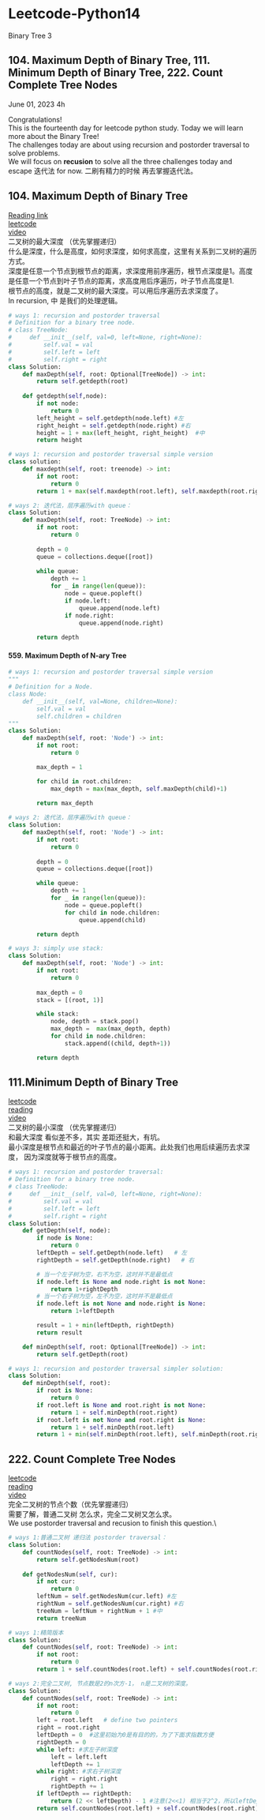 # Leetcode-Python14
Binary Tree 3

## 104. Maximum Depth of Binary Tree, 111. Minimum Depth of Binary Tree, 222. Count Complete Tree Nodes

June 01, 2023  4h

Congratulations!\
This is the fourteenth day for leetcode python study. Today we will learn more about the Binary Tree!\
The challenges today are about using recursion and postorder traversal to solve problems.\
We will focus on **recusion** to solve all the three challenges today and escape 迭代法 for now. 二刷有精力的时候 再去掌握迭代法。


## 104. Maximum Depth of Binary Tree
[Reading link](https://github.com/youngyangyang04/leetcode-master/blob/master/problems/0104.%E4%BA%8C%E5%8F%89%E6%A0%91%E7%9A%84%E6%9C%80%E5%A4%A7%E6%B7%B1%E5%BA%A6.md)\
[leetcode](https://leetcode.com/problems/maximum-depth-of-binary-tree/)\
[video](https://www.bilibili.com/video/BV1Gd4y1V75u/?spm_id_from=333.788&vd_source=63f26efad0d35bcbb0de794512ac21f3)\
二叉树的最大深度 （优先掌握递归）\
什么是深度，什么是高度，如何求深度，如何求高度，这里有关系到二叉树的遍历方式。\
深度是任意一个节点到根节点的距离，求深度用前序遍历，根节点深度是1。高度是任意一个节点到叶子节点的距离，求高度用后序遍历，叶子节点高度是1.\
根节点的高度，就是二叉树的最大深度。可以用后序遍历去求深度了。\
In recursion, 中 是我们的处理逻辑。
```python
# ways 1: recursion and postorder traversal
# Definition for a binary tree node.
# class TreeNode:
#     def __init__(self, val=0, left=None, right=None):
#         self.val = val
#         self.left = left
#         self.right = right
class Solution:
    def maxDepth(self, root: Optional[TreeNode]) -> int:
        return self.getdepth(root)
    
    def getdepth(self,node):
        if not node:
            return 0
        left_height = self.getdepth(node.left) #左
        right_height = self.getdepth(node.right) #右
        height = 1 + max(left_height, right_height)  #中
        return height
```
```python
# ways 1: recursion and postorder traversal simple version
class solution:
    def maxdepth(self, root: treenode) -> int:
        if not root:
            return 0
        return 1 + max(self.maxdepth(root.left), self.maxdepth(root.right))
```
```python
# ways 2: 迭代法，层序遍历with queue：
class Solution:
    def maxDepth(self, root: TreeNode) -> int:
        if not root:
            return 0
        
        depth = 0
        queue = collections.deque([root])
        
        while queue:
            depth += 1
            for _ in range(len(queue)):
                node = queue.popleft()
                if node.left:
                    queue.append(node.left)
                if node.right:
                    queue.append(node.right)
        
        return depth
```
       

#### 559. Maximum Depth of N-ary Tree
```python
# ways 1: recursion and postorder traversal simple version
"""
# Definition for a Node.
class Node:
    def __init__(self, val=None, children=None):
        self.val = val
        self.children = children
"""
class Solution:
    def maxDepth(self, root: 'Node') -> int:
        if not root:
            return 0

        max_depth = 1

        for child in root.children:
            max_depth = max(max_depth, self.maxDepth(child)+1)
        
        return max_depth
```
```python
# ways 2: 迭代法，层序遍历with queue：
class Solution:
    def maxDepth(self, root: 'Node') -> int:
        if not root:
            return 0
        
        depth = 0
        queue = collections.deque([root])

        while queue:
            depth += 1
            for _ in range(len(queue)):
                node = queue.popleft()
                for child in node.children:
                    queue.append(child)

        return depth
```
```python
# ways 3: simply use stack:
class Solution:
    def maxDepth(self, root: 'Node') -> int:
        if not root:
            return 0
        
        max_depth = 0
        stack = [(root, 1)]

        while stack:
            node, depth = stack.pop()
            max_depth =  max(max_depth, depth)
            for child in node.children:
                stack.append((child, depth+1))

        return depth
```

## 111.Minimum Depth of Binary Tree
[leetcode](https://leetcode.com/problems/minimum-depth-of-binary-tree/)\
[reading](https://github.com/youngyangyang04/leetcode-master/blob/master/problems/0111.%E4%BA%8C%E5%8F%89%E6%A0%91%E7%9A%84%E6%9C%80%E5%B0%8F%E6%B7%B1%E5%BA%A6.md)\
[video](https://www.bilibili.com/video/BV1QD4y1B7e2/?spm_id_from=pageDriver&vd_source=63f26efad0d35bcbb0de794512ac21f3)\
二叉树的最小深度 （优先掌握递归）\
和最大深度 看似差不多，其实 差距还挺大，有坑。\
最小深度是根节点和最近的叶子节点的最小距离。此处我们也用后续遍历去求深度， 因为深度就等于根节点的高度。
```python
# ways 1: recursion and postorder traversal:
# Definition for a binary tree node.
# class TreeNode:
#     def __init__(self, val=0, left=None, right=None):
#         self.val = val
#         self.left = left
#         self.right = right
class Solution:
    def getDepth(self, node):
        if node is None:
            return 0
        leftDepth = self.getDepth(node.left)   # 左
        rightDepth = self.getDepth(node.right)   # 右

        # 当一个左子树为空，右不为空，这时并不是最低点
        if node.left is None and node.right is not None:
            return 1+rightDepth
        # 当一个右子树为空，左不为空，这时并不是最低点
        if node.left is not None and node.right is None:
            return 1+leftDepth    

        result = 1 + min(leftDepth, rightDepth)
        return result

    def minDepth(self, root: Optional[TreeNode]) -> int:
        return self.getDepth(root)
```
```python
# ways 1: recursion and postorder traversal simpler solution:
class Solution:
    def minDepth(self, root):
        if root is None:
            return 0
        if root.left is None and root.right is not None:
            return 1 + self.minDepth(root.right)
        if root.left is not None and root.right is None:
            return 1 + self.minDepth(root.left)
        return 1 + min(self.minDepth(root.left), self.minDepth(root.right))
```

## 222. Count Complete Tree Nodes
[leetcode](https://leetcode.com/problems/count-complete-tree-nodes/)\
[reading](https://github.com/youngyangyang04/leetcode-master/blob/master/problems/0222.%E5%AE%8C%E5%85%A8%E4%BA%8C%E5%8F%89%E6%A0%91%E7%9A%84%E8%8A%82%E7%82%B9%E4%B8%AA%E6%95%B0.md)\
[video](https://www.bilibili.com/video/BV1eW4y1B7pD/?spm_id_from=pageDriver&vd_source=63f26efad0d35bcbb0de794512ac21f3)\
完全二叉树的节点个数（优先掌握递归）\
需要了解，普通二叉树 怎么求，完全二叉树又怎么求。\
We use postorder traversal and recusion to finish this question.\
```python
# ways 1:普通二叉树 递归法 postorder traversal：
class Solution:
    def countNodes(self, root: TreeNode) -> int:
        return self.getNodesNum(root)
        
    def getNodesNum(self, cur):
        if not cur:
            return 0
        leftNum = self.getNodesNum(cur.left) #左
        rightNum = self.getNodesNum(cur.right) #右
        treeNum = leftNum + rightNum + 1 #中
        return treeNum
```
```python
# ways 1:精简版本
class Solution:
    def countNodes(self, root: TreeNode) -> int:
        if not root:
            return 0
        return 1 + self.countNodes(root.left) + self.countNodes(root.right)
```

```python
# ways 2:完全二叉树, 节点数是2的n次方-1， n是二叉树的深度。
class Solution:
    def countNodes(self, root: TreeNode) -> int:
        if not root:
            return 0
        left = root.left   # define two pointers
        right = root.right
        leftDepth = 0  #这里初始为0是有目的的，为了下面求指数方便
        rightDepth = 0
        while left: #求左子树深度
            left = left.left
            leftDepth += 1
        while right: #求右子树深度
            right = right.right
            rightDepth += 1
        if leftDepth == rightDepth:
            return (2 << leftDepth) - 1 #注意(2<<1) 相当于2^2，所以leftDepth初始为0
        return self.countNodes(root.left) + self.countNodes(root.right) + 1       #精简版本， 左右中，是后序遍历。
```


